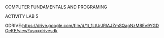 COMPUTER FUNDAMENTALS AND PROGRAMING 

ACTIVITY LAB 5

GDRIVE:https://drive.google.com/file/d/1t_1LtUrJRlAJZmSQagNzM8Ev9YGDOeKE/view?usp=drivesdk

